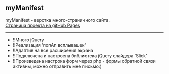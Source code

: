 ## myManifest
myManifest - верстка много-страничного сайта.</br>
<a target="_blank"
 href='https://r1msk1y.github.io/myManifest/index.html'>Страница проекта на gitHub Pages<a/>
___
- !!Много jQuery</br>
- !!Реализация 'попАп всплывашек'
- !!Адаптив на все расширения экрана
- !!Подключена и настроена библиотека jQuery слайдера 'Slick'
- !!Произведена настрока форм через php - формы обратной связи активны, можно отправить мне письмо:)

